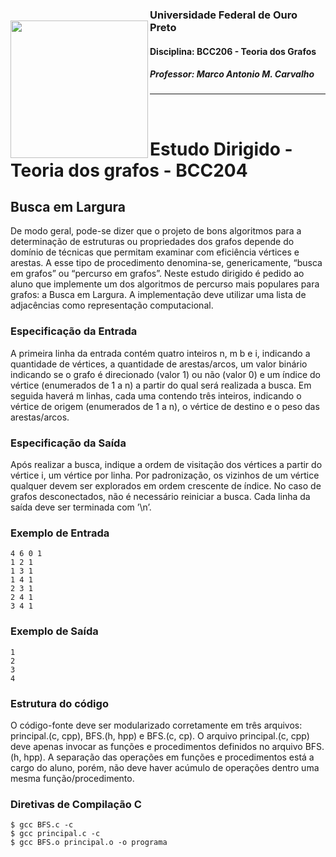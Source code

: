 
<img 
    style="
        float: left; 
        height: 220px;
        margin-top: 28px;
    "
    align="left"
    height="220"
    src="../assets/ufop.png" 
/>

### Universidade Federal de Ouro Preto
#### Disciplina: BCC206 - Teoria dos Grafos
##### Professor: Marco Antonio M. Carvalho

<hr/>
<br/>

# Estudo Dirigido - Teoria dos grafos - BCC204

## Busca em Largura

De modo geral, pode-se dizer que o projeto de bons algoritmos para a determinação de estruturas ou propriedades dos grafos depende do domínio de técnicas que permitam examinar com eficiência vértices e arestas. A
esse tipo de procedimento denomina-se, genericamente, “busca em grafos” ou “percurso em grafos”.
Neste estudo dirigido é pedido ao aluno que implemente um dos algoritmos de percurso mais populares para
grafos: a Busca em Largura. A implementação deve utilizar uma lista de adjacências como representação
computacional.

### Especificação da Entrada
A primeira linha da entrada contém quatro inteiros n, m b e i, indicando a quantidade de vértices, a quantidade
de arestas/arcos, um valor binário indicando se o grafo é direcionado (valor 1) ou não (valor 0) e um índice do
vértice (enumerados de 1 a n) a partir do qual será realizada a busca.
Em seguida haverá m linhas, cada uma contendo três inteiros, indicando o vértice de origem (enumerados
de 1 a n), o vértice de destino e o peso das arestas/arcos.

### Especificação da Saída
Após realizar a busca, indique a ordem de visitação dos vértices a partir do vértice i, um vértice por linha. Por
padronização, os vizinhos de um vértice qualquer devem ser explorados em ordem crescente de índice. No
caso de grafos desconectados, não é necessário reiniciar a busca. Cada linha da saída deve ser terminada com
’\n’.

### Exemplo de Entrada

``` shell
4 6 0 1
1 2 1
1 3 1
1 4 1
2 3 1
2 4 1
3 4 1
```

### Exemplo de Saída

``` shell
1
2
3
4
```

### Estrutura do código
O código-fonte deve ser modularizado corretamente em três arquivos: principal.(c, cpp), BFS.(h, hpp) e BFS.(c,
cp). O arquivo principal.(c, cpp) deve apenas invocar as funções e procedimentos definidos no arquivo BFS.(h,
hpp). A separação das operações em funções e procedimentos está a cargo do aluno, porém, não deve haver
acúmulo de operações dentro uma mesma função/procedimento.

### Diretivas de Compilação C

``` shell
$ gcc BFS.c -c
$ gcc principal.c -c
$ gcc BFS.o principal.o -o programa
```
